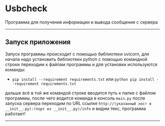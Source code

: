 # Usbcheck
Программа для получения информации и вывода сообщения с сервера
___________________________________________________________________________________________________________________________________________________________________________________
## Запуск приложения
Запуск программы происходит с помощью библиотеки uvicorn, для начала надо установить библиотеки python с помощью командной строки переходим к файлам программы и для установки используются команды:
- ```pip install --requirement requirements.txt``` или ```python pip install --requirement requirements.txt```

дальше всё в той же командой строке вводится путь к папке с файлом программы, после чего водится команда в консоль
```main.py```
после запуска сервера переходим по URL ссылке ```http://(указанный хост в __init__.py):(порт из __init__.py)/info``` и видим текс, программа работает!
___________________________________________________________________________________________________________________________________________________________________________________

